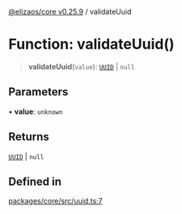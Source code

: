 [@elizaos/core v0.25.9](../index.md) / validateUuid

# Function: validateUuid()

> **validateUuid**(`value`): [`UUID`](../type-aliases/UUID.md) \| `null`

## Parameters

• **value**: `unknown`

## Returns

[`UUID`](../type-aliases/UUID.md) \| `null`

## Defined in

[packages/core/src/uuid.ts:7](https://github.com/Shelpin/aeternalsv2/blob/main/packages/core/src/uuid.ts#L7)
